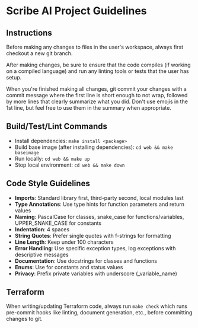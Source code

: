 # Scribe AI Project Guidelines

## Instructions

Before making any changes to files in the user's workspace, always first checkout a new git branch.

After making changes, be sure to ensure that the code compiles (if working on a compiled language) and run any linting tools or tests that the user has setup.

When you're finished making all changes, git commit your changes with a commit message where the first line is short enough to not wrap, followed by more lines that clearly summarize what you did. Don't use emojis in the 1st line, but feel free to use them in the summary when appropriate.


## Build/Test/Lint Commands

- Install dependencies: `make install <package>`
- Build base image (after installing dependencies): `cd web && make baseimage`
- Run locally: `cd web && make up`
- Stop local environment: `cd web && make down`


## Code Style Guidelines

- **Imports**: Standard library first, third-party second, local modules last
- **Type Annotations**: Use type hints for function parameters and return values
- **Naming**: PascalCase for classes, snake_case for functions/variables, UPPER_SNAKE_CASE for constants
- **Indentation**: 4 spaces
- **String Quotes**: Prefer single quotes with f-strings for formatting
- **Line Length**: Keep under 100 characters
- **Error Handling**: Use specific exception types, log exceptions with descriptive messages
- **Documentation**: Use docstrings for classes and functions
- **Enums**: Use for constants and status values
- **Privacy**: Prefix private variables with underscore (_variable_name)

## Terraform

When writing/updating Terraform code, always run `make check` which runs pre-commit hooks like linting, document generation, etc., before committing changes to git.
